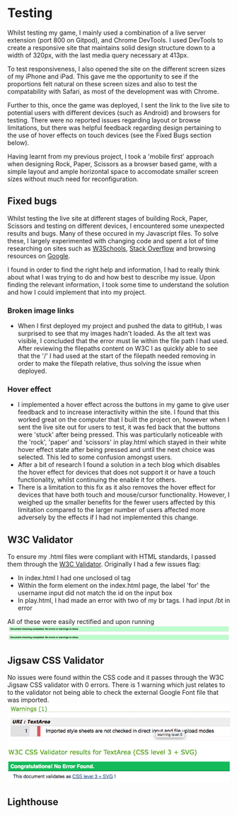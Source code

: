 # Testing

Whilst testing my game, I mainly used a combination of a live server extension (port 800 on Gitpod), and Chrome DevTools.
I used DevTools to create a responsive site that maintains solid design structure down to a width of 320px, with the last media query necessary at 413px.

To test responsiveness, I also opened the site on the different screen sizes of my iPhone and iPad. This gave me the opportunity to see if the proportions felt natural on these screen sizes and also to test the compatability with Safari, as most of the development was with Chrome.

Further to this, once the game was deployed, I sent the link to the live site to potential users with different devices (such as Android) and browsers for testing. There were no reported issues regarding layout or browse limitations, but there was helpful feedback regarding design pertaining to the use of hover effects on touch devices (see the Fixed Bugs section below).

Having learnt from my previous project, I took a 'mobile first' approach when designing Rock, Paper, Scissors as a browser based game, with a simple layout and ample horizontal space to accomodate smaller screen sizes without much need for reconfiguration.

## Fixed bugs

Whilst testing the live site at different stages of building Rock, Paper, Scissors and testing on different devices, I encountered some unexpected results and bugs. Many of these occured in my Javascript files. To solve these, I largely experimented with changing code and spent a lot of time researching on sites such as [W3Schools](https://www.w3schools.com/html/), [Stack Overflow](https://stackoverflow.com/) and browsing resources on [Google](https://www.google.com/).

I found in order to find the right help and information, I had to really think about what I was trying to do and how best to describe my issue. Upon finding the relevant information, I took some time to understand the solution and how I could implement that into my project.

### Broken image links
- When I first deployed my project and pushed the data to gitHub, I was surprised to see that my images hadn't loaded. As the alt text was visible, I concluded that the error must lie within the file path I had used. After reviewing the filepaths content on W3C I as quickly able to see that the '/' I had used at the start of the filepath needed removing in order to make the filepath relative, thus solving the issue when deployed.

### Hover effect
- I implemented a hover effect across the buttons in my game to give user feedback and to increase interactivity within the site. I found that this worked great on the computer that I built the project on, however when I sent the live site out for users to test, it was fed back that the buttons were 'stuck' after being pressed.
This was particularly noticeable with the 'rock', 'paper' and 'scissors' in play.html which stayed in their white hover effect state after being pressed and until the next choice was selected. This led to some confusion amongst users.
- After a bit of research I found a solution in a tech blog which disables the hover effect for devices that does not support it or have a touch functionality, whilst continuing the enable it for others.
- There is a limitation to this fix as it also removes the hover effect for devices that have both touch and mouse/cursor functionality. However, I weighed up the smaller benefits for the fewer users affected by this limitation compared to the larger number of users affected more adversely by the effects if I had not implemented this change.

## W3C Validator

To ensure my .html files were compliant with HTML standards, I passed them through the [W3C Validator](https://validator.w3.org/). Originally I had a few issues flag:
- In index.html I had one unclosed ol tag
- Within the form element on the index.html page, the label 'for' the username input did not match the id on the input box
- In play.html, I had made an error with two of my br tags. I had input /bt in error

All of these were easily rectified and upon running 
![Screenshot of W3C HTML Validator pass for index.html](docs-images/html-validator-index.png)
![Screenshot of W3C HTML Validator pass for index.html](docs-images/html-validator-play.png)

## Jigsaw CSS Validator

No issues were found within the CSS code and it passes through the W3C Jigsaw CSS validator with 0 errors. There is 1 warning which just relates to to the validator not being able to check the external Google Font file that was imported.
![Screenshot of Jigsaw CSS Validator warning](docs-images/css-validator-warning.png)
![Screenshot of Jigsaw CSS Validator pass](docs-images/css-validation.png)

## Lighthouse

